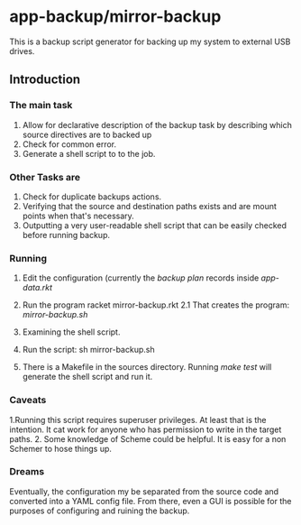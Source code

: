 # app-backup/mirror-backup

This is a backup script generator for backing up my system to external USB drives.

## Introduction
### The main task
1. Allow for declarative description of the backup task
   by describing which source directives are to backed up
2. Check for common error.
3. Generate a shell script to to the job.

### Other Tasks are
1. Check for duplicate backups actions.
2. Verifying that the source and destination paths exists and are mount points
   when that's necessary.
3. Outputting a very user-readable shell script that can be easily checked before
   running backup.
 
### Running
1. Edit the configuration (currently the *backup plan* records inside *app-data.rkt*
2. Run the program 
   racket mirror-backup.rkt
2.1 That creates the program: *mirror-backup.sh*
3. Examining the shell script.
4. Run the script:
   sh mirror-backup.sh

5. There is a Makefile in the sources directory.  Running *make test* will
   generate the shell script and run it.

### Caveats
1.Running this script requires superuser privileges.  At least that is the 
  intention.  It cat work for anyone who has permission to write in the 
  target paths.
2. Some knowledge of Scheme could be helpful.  It is easy for a non Schemer
   to hose things up.
   
### Dreams
Eventually, the configuration my be separated from the source code and
    converted into a YAML config file.  From there, even a GUI is possible
	for the purposes of configuring and ruining the backup.
	
